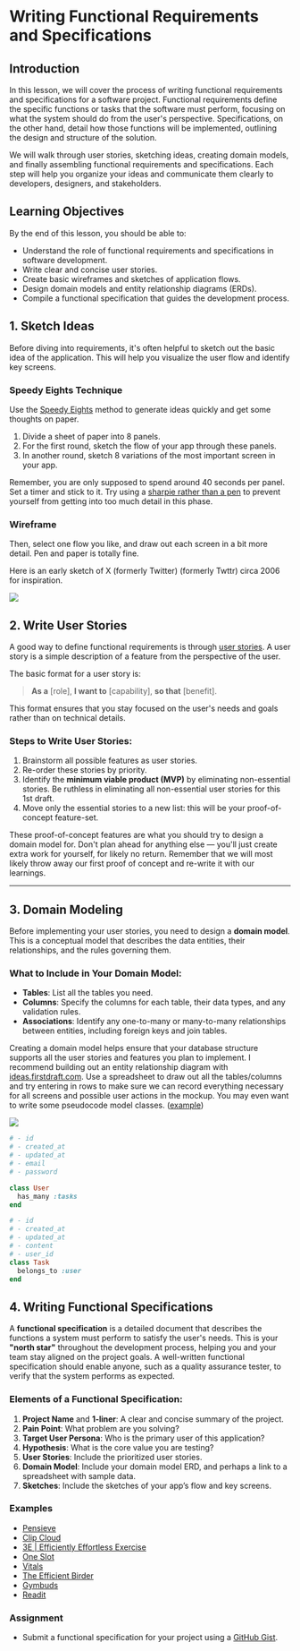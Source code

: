 # Writing Functional Requirements and Specifications

## Introduction

In this lesson, we will cover the process of writing functional requirements and specifications for a software project. Functional requirements define the specific functions or tasks that the software must perform, focusing on what the system should do from the user's perspective. Specifications, on the other hand, detail how those functions will be implemented, outlining the design and structure of the solution.

We will walk through user stories, sketching ideas, creating domain models, and finally assembling functional requirements and specifications. Each step will help you organize your ideas and communicate them clearly to developers, designers, and stakeholders.

## Learning Objectives

By the end of this lesson, you should be able to:

- Understand the role of functional requirements and specifications in software development.
- Write clear and concise user stories.
- Create basic wireframes and sketches of application flows.
- Design domain models and entity relationship diagrams (ERDs).
- Compile a functional specification that guides the development process.

<!-- Sketches 
Once you have an idea in mind, reach for pen and paper and start sketching.

Speedy Eights
Try out [Speedy Eights](https://thoughtbot.com/product-design-sprint/guide/diverge/speedy-eights) to get some thoughts down on paper.

One round, use the 8 panels to progress through the different screens of a flow.

Another round, use the 8 panels to explore 8 different takes on the most important screen in the app.

Remember, you are only supposed to spend around 40 seconds per panel! Actually set a timer and stick to it. Try using a [sharpie rather than a pen](https://signalvnoise.com/posts/1788-oldie-but-goodie-sketching-with-a-sharpie) to prevent yourself from getting into too much detail in this phase.

Wireframe
Then, select one flow you like, and draw out each screen in a bit more detail. Pen and paper is totally fine!

Here is an early sketch of X (formerly Twitter) (formerly Twttr) circa 2006 for inspiration.

![](assets/twitter-sketch.png)

Assignment: Please submit some sketches of your idea. Maybe a few different screens of a flow or different takes on the most important screen in the app.

-->


## 1. Sketch Ideas

Before diving into requirements, it's often helpful to sketch out the basic idea of the application. This will help you visualize the user flow and identify key screens.

### Speedy Eights Technique

Use the [Speedy Eights](https://thoughtbot.com/product-design-sprint/guide/diverge/speedy-eights) method to generate ideas quickly and get some thoughts on paper.
1. Divide a sheet of paper into 8 panels.
2. For the first round, sketch the flow of your app through these panels. 
3. In another round, sketch 8 variations of the most important screen in your app.

Remember, you are only supposed to spend around 40 seconds per panel. Set a timer and stick to it. Try using a [sharpie rather than a pen](https://signalvnoise.com/posts/1788-oldie-but-goodie-sketching-with-a-sharpie) to prevent yourself from getting into too much detail in this phase.

### Wireframe
Then, select one flow you like, and draw out each screen in a bit more detail. Pen and paper is totally fine.

Here is an early sketch of X (formerly Twitter) (formerly Twttr) circa 2006 for inspiration.

![](assets/twitter-sketch.png)


<!-- ### Assignment

- Submit sketches of different screens or flows from your app. Include at least two different versions of the most important screen. -->


<!-- user stories 
When I'm writing down a feature, I usually phrase it as a [User Story](https://www.romanpichler.com/blog/10-tips-writing-good-user-stories/). User stories are just features, phrased in a particular manner:
 

> As a role, I want to be able to capability," (and, optionally), "so that benefit.
 

The aim is to always be thinking from a user-centric perspective, and not from a technology or implementation perspective yet.
Brain-dump all the features you can possibly imagine as user stories.
Re-order them by priority.
Ask yourself: what is the absolute minimum feature-set I can get away with in this first experimental prototype? The prototype's purpose is just to validate whether or not the idea is feasible and whether the core value is actually valuable. Be ruthless in eliminating all non-essential user stories for this 1st draft.
Move only the essential stories to a new list: this will be your proof-of-concept feature-set. These proof-of-concept features are what you should try to design a domain model for. Don't plan ahead for anything else — you'll just create extra work for yourself, for likely no return. Remember that we will most likely throw away our first proof of concept and re-write it with our learnings.
 

Assignment: Please submit a few potential user stories for your idea. Remember to phrase them from the user perspective. "As a role, I want to be able to capability," (and, optionally), "so that benefit."
-->

## 2. Write User Stories

A good way to define functional requirements is through [user stories](https://www.romanpichler.com/blog/10-tips-writing-good-user-stories/). A user story is a simple description of a feature from the perspective of the user.

The basic format for a user story is:
> **As a** [role], **I want to** [capability], **so that** [benefit].

This format ensures that you stay focused on the user's needs and goals rather than on technical details.

### Steps to Write User Stories:
1. Brainstorm all possible features as user stories.
2. Re-order these stories by priority.
3. Identify the **minimum viable product (MVP)** by eliminating non-essential stories. Be ruthless in eliminating all non-essential user stories for this 1st draft.
4. Move only the essential stories to a new list: this will be your proof-of-concept feature-set.

These proof-of-concept features are what you should try to design a domain model for. Don't plan ahead for anything else — you'll just create extra work for yourself, for likely no return. Remember that we will most likely throw away our first proof of concept and re-write it with our learnings.

<!-- ### Assignment

- Write at least three user stories for your application idea. Prioritize them and include an explanation of why each one is essential. -->

---


<!-- 
domain model erd
domain model spreadsheet 


Before we begin writing code, we want to have our complete domain model in hand:
 

What tables and columns will you need? Try to produce a complete list of tables and columns.
all tables
all columns on each table
the datatype of each column
any validation rules we want on each column
all associations
join tables required for many-to-many associations
foreign keys required for one-to-many associations
I find it helpful to use paper or a Spreadsheet 📋 to actually draw out all my tables, columns, and try entering in rows to make sure I can record everything necessary for all screens and possible user actions that I can see in the mockup. Then, create an ERD (Entity Relationship Diagram) 🧑‍💻


Please submit a link to a spreadsheet of your domain model with a few rows of sample data.


Please submit a screenshot of your entity relationship diagram (ERD) using the ideas Entity Relationship Diagram (ERD) tool.

-->

## 3. Domain Modeling

Before implementing your user stories, you need to design a **domain model**. This is a conceptual model that describes the data entities, their relationships, and the rules governing them.

### What to Include in Your Domain Model:
- **Tables**: List all the tables you need.
- **Columns**: Specify the columns for each table, their data types, and any validation rules.
- **Associations**: Identify any one-to-many or many-to-many relationships between entities, including foreign keys and join tables.

Creating a domain model helps ensure that your database structure supports all the user stories and features you plan to implement. I recommend building out an entity relationship diagram with [ideas.firstdraft.com](https://ideas.firstdraft.com). Use a spreadsheet to draw out all the tables/columns and try entering in rows to make sure we can record everything necessary for all screens and possible user actions in the mockup. You may even want to write some pseudocode model classes. ([example](https://gist.github.com/heratyian/7ad30b31ce2818c4fcaf39fabf7ca154))

![](assets/erd-example.png)

```ruby
# - id
# - created_at
# - updated_at
# - email
# - password

class User
  has_many :tasks
end

# - id
# - created_at
# - updated_at
# - content
# - user_id
class Task
  belongs_to :user
end
```

## 4. Writing Functional Specifications

A **functional specification** is a detailed document that describes the functions a system must perform to satisfy the user's needs. This is your **"north star"** throughout the development process, helping you and your team stay aligned on the project goals. A well-written functional specification should enable anyone, such as a quality assurance tester, to verify that the system performs as expected.

### Elements of a Functional Specification:
1. **Project Name** and **1-liner**: A clear and concise summary of the project.
2. **Pain Point**: What problem are you solving?
3. **Target User Persona**: Who is the primary user of this application?
4. **Hypothesis**: What is the core value you are testing?
5. **User Stories**: Include the prioritized user stories.
6. **Domain Model**: Include your domain model ERD, and perhaps a link to a spreadsheet with sample data.
7. **Sketches**: Include the sketches of your app’s flow and key screens.

### Examples
- [Pensieve](https://gist.github.com/thierrychau/0d558373c7605ed4459f21a80ea86112)
- [Clip Cloud](https://gist.github.com/salcasta/186adcf445a19a4c3ba40fb4503c44e2)
- [3E | Efficiently Effortless Exercise](https://gist.github.com/jpfababaer/9a61220d9e05c20e04e22160662aebc5)
- [One Slot](https://gist.github.com/ahuynh3a/acdbc91bfa58467beee70b0156d3cef8)
- [Vitals](https://gist.github.com/amandaag39/72ec6eea2c66c4f24a0d114827a1b47d)
- [The Efficient Birder](https://gist.github.com/WCW789/759992593c6405bc384546fd8f5c55cd)
- [Gymbuds](https://gist.github.com/joannarodriguez134/68aab785ee490f0bc4a786b66ecbbdf7)
- [Readit](https://gist.github.com/heratyian/7ad30b31ce2818c4fcaf39fabf7ca154)

### Assignment

<!-- TODO: quiz question format for gist -->
- Submit a functional specification for your project using a [GitHub Gist](https://gist.github.com/). 



<!-- TODO: how long -->
